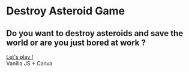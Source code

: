 # Destroy Asteroid Game
## Do you want to destroy asteroids and save the world or are you just bored at work ? 
[Let's play !](https://adelevrc.github.io/JSVanilla-destroy-asteroid-game/) \
Vanilla JS + Canva 
